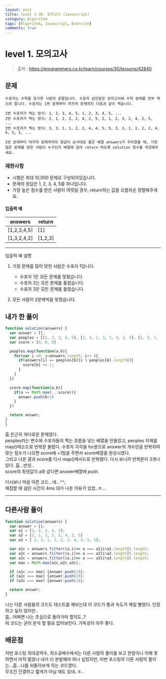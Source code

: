 ```yaml
---
layout: post
title: level 1-30. 모의고사 (Javascript)
category: Algorithm
tags: [Algorithm, Javascript, Exercise]
comments: true
---
```


# level 1. 모의고사
> 출처 : <https://programmers.co.kr/learn/courses/30/lessons/42840>

## 문제

```
수포자는 수학을 포기한 사람의 준말입니다. 수포자 삼인방은 모의고사에 수학 문제를 전부 찍으려 합니다. 수포자는 1번 문제부터 마지막 문제까지 다음과 같이 찍습니다.

1번 수포자가 찍는 방식: 1, 2, 3, 4, 5, 1, 2, 3, 4, 5, ...
2번 수포자가 찍는 방식: 2, 1, 2, 3, 2, 4, 2, 5, 2, 1, 2, 3, 2, 4, 2, 5, ...
3번 수포자가 찍는 방식: 3, 3, 1, 1, 2, 2, 4, 4, 5, 5, 3, 3, 1, 1, 2, 2, 4, 4, 5, 5, ...

1번 문제부터 마지막 문제까지의 정답이 순서대로 들은 배열 answers가 주어졌을 때, 가장 많은 문제를 맞힌 사람이 누구인지 배열에 담아 return 하도록 solution 함수를 작성해주세요.
```

### 제한사항

- 시험은 최대 10,000 문제로 구성되어있습니다.
- 문제의 정답은 1, 2, 3, 4, 5중 하나입니다.
- 가장 높은 점수를 받은 사람이 여럿일 경우, return하는 값을 오름차순 정렬해주세요.

#### 입출력 예

answers   | return  |
--- | ------- |
[1,2,3,4,5]  | [1] |
[1,3,2,4,2]   | [1,2,3] |

***

입출력 예 설명

1. 가장 문제를 많이 맞힌 사람은 수포자 1입니다.
    -  수포자 1은 모든 문제를 맞혔습니다.
    -  수포자 2는 모든 문제를 틀렸습니다.
    -  수포자 3은 모든 문제를 틀렸습니다.  

1. 모든 사람이 2문제씩을 맞췄습니다.

## 내가 한 풀이

```javascript
function solution(answers) {
  var answer = [];
  var peoples = [[1, 2, 3, 4, 5], [2, 1, 2, 3, 2, 4, 2, 5], [3, 3, 1, 1, 2, 2, 4, 4, 5, 5]]
  var score = [0, 0, 0]

  peoples.map(function(a,b){
    for(var i =0; i<answers.length; i++ ){
      if(answers[i] == peoples[b][i % peoples[b].length]){
        score[b] += 1;
      }
    }
  })

  score.map(function(a,b){
    if(a == Math.max(...score)){
      answer.push(b+1)
    }
  })

  return answer;
}
}
```

흠 은근히 까다로운 문제였다.  
peoples라는 변수에 수포자들의 찍는 흐름을 넣는 배열을 만들었고, peoples 자체를 map()메소드로 반복문 돌렸다. 수포자 각각을 for문으로 answer의 개수만큼 반복하여 맞는 점수가 나오면 score에 +1점을 주면서 score배열을 완성시켰다.  
그리고 나온 결과 score를 다시 map()메서드로 반복했다. 다시 보니까 반복문이 3개나 있다. 흠...반성..  
score의 최댓값이 a와 같다면 answer배열에 push.  
  
다시보니 마음 아픈 코드...네...^^;  
채점할 때 걸린 시간이 4ms 대가 나온 이유가 있었..ㅎ...

***

## 다른사람 풀이

```javascript
function solution(answers) {
  var answer = [];
  var a1 = [1, 2, 3, 4, 5];
  var a2 = [2, 1, 2, 3, 2, 4, 2, 5]
  var a3 = [ 3, 3, 1, 1, 2, 2, 4, 4, 5, 5];

  var a1c = answers.filter((a,i)=> a === a1[i%a1.length]).length;
  var a2c = answers.filter((a,i)=> a === a2[i%a2.length]).length;
  var a3c = answers.filter((a,i)=> a === a3[i%a3.length]).length;
  var max = Math.max(a1c,a2c,a3c);

  if (a1c === max) {answer.push(1)};
  if (a2c === max) {answer.push(2)};
  if (a3c === max) {answer.push(3)};

  return answer;
}
```

나는 다른 사람들의 코드도 테스트를 해보는데 이 코드가 통과 속도가 제일 빨랐다. 인정하고 싶지 않지만..  
흠...어쩌면 나는 초심으로 돌아가야 할지도..?  
위 코드는 굳이 분석 할 필요 없어보인다. 가독성이 아주 좋다.  

## 배운점

저번 포스팅 최대공약수, 최소공배수에서는 다른 사람의 풀이를 보고 한참이나 이해 못하면서 아직 멀었나 내가 더 분발해야 하나 싶었지만, 이번 포스팅의 다른 사람의 풀이는...흠...나를 되돌아보게 하는 코드였다.  
무조건 간결하고 짧게가 아닐 때도 있네..ㅎ.. 
